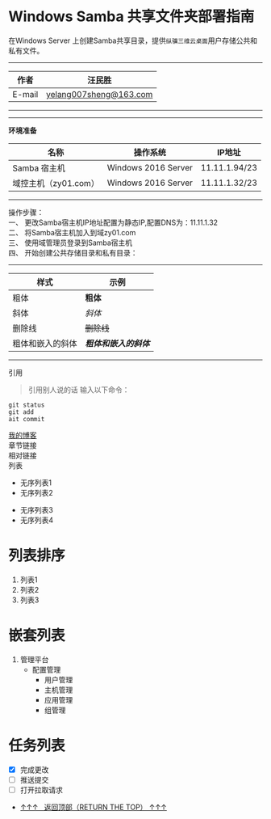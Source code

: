 Windows Samba 共享文件夹部署指南
===========================
在Windows Server 上创建Samba共享目录，提供`纵骥三维云桌面`用户存储公共和私有文件。
****
	
|作者|汪民胜|
|---|---
|E-mail|yelang007sheng@163.com


****
****
**环境准备**

|名称|操作系统|IP地址|
|---|---|---
|Samba 宿主机|Windows 2016 Server|11.11.1.94/23|
|域控主机（zy01.com）|Windows 2016 Server|11.11.1.32/23|

***
操作步骤：  
一、	更改Samba宿主机IP地址配置为静态IP,配置DNS为：11.11.1.32  
二、	将Samba宿主机加入到域zy01.com  
三、	使用域管理员登录到Samba宿主机  
四、	开始创建公共存储目录和私有目录：    


***
|样式|示例|
|--|--
|粗体|**粗体**|
|斜体|_斜体_|
|删除线|~~删除线~~|
|粗体和嵌入的斜体|**_粗体和嵌入的斜体_**|  

***
引用  
>引用别人说的话
输入以下命令：  
```
git status
git add
ait commit
```
[我的博客](https://www.cnblogs.com/hayden1106/)  
章节链接    
相对链接  
列表  
- 无序列表1  
- 无序列表2  
* 无序列表3  
* 无序列表4    

列表排序
===
1. 列表1  
2. 列表2 
3. 列表3  

嵌套列表
===
1. 管理平台  
   - 配置管理  
     - 用户管理  
     - 主机管理  
     - 应用管理
     - 组管理  
     
任务列表
===  
 - [x] 完成更改  
 - [ ] 推送提交  
 - [ ] 打开拉取请求

- [↑↑↑   返回顶部（RETURN THE TOP）  ↑↑↑](#共享文件夹部署指南)
